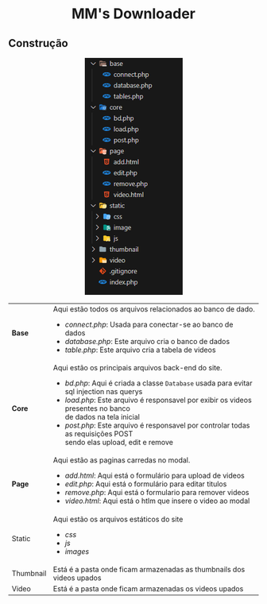 <div align="center">
  <h1>MM's Downloader</h1>
</div>
<h2>Construção</h2>

<div align="center">
  <img src="/readme_fotos/construcao.png">
  <table>
      <tr>
        <td><strong>Base</strong></td>
        <td>
          Aqui estão todos os arquivos relacionados ao banco de dado.<br>
          <ul>
            <li><i>connect.php</i>: Usada para conectar-se ao banco de dados</li>
            <li><i>database.php</i>: Este arquivo cria o banco de dados</li>
            <li><i>table.php</i>: Este arquivo cria a tabela de videos</li>
          </ul>
        </td>
      </tr>
      <tr>
        <td><strong>Core</strong></td>
        <td>
          Aqui estão os principais arquivos back-end do site.<br>
          <ul>
            <li><i>bd.php</i>: Aqui é criada a classe <code>Database</code> usada para evitar sql injection nas querys</li>
            <li><i>load.php</i>: Este arquivo é responsavel por exibir os videos presentes no banco<br> de dados na tela inicial</li>
            <li><i>post.php</i>: Este arquivo é responsavel por controlar todas as requisições POST<br> sendo elas upload, edit e remove</li>
          </ul>
        </td>
      </tr>
      <tr>
        <td><strong>Page</strong></td>
        <td>
          Aqui estão as paginas carredas no modal.
          <ul>
              <li><i>add.html</i>: Aqui está o formulário para upload de videos</li>
              <li><i>edit.php</i>: Aqui está o formulário para editar titulos</li>
              <li><i>remove.php</i>: Aqui está o formulario para remover videos</li>
              <li><i>video.html</i>: Aqui está o htlm que insere o video ao modal</li>
          </ul>
        </td>
      </tr>
      <tr>
        <td>Static</td>
        <td>
          Aqui estão os arquivos estáticos do site
          <ul>
            <li><i>css</i></li>
            <li><i>js</i></li>
            <li><i>images</i></li>
        </ul>
        </td>
      </tr>
      <tr>
        <td>Thumbnail</td>
        <td>Está é a pasta onde ficam armazenadas as thumbnails dos videos upados</td>
      </tr>
      <tr>
        <td>Video</td>
        <td>Está é a pasta onde ficam armazenadas os videos upados</td>
      </tr>
  </table>
</div>

